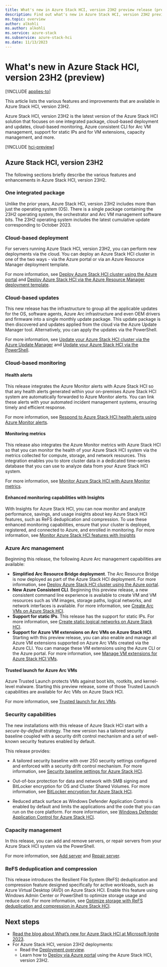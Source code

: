 ```yaml
---
title: What's new in Azure Stack HCI, version 23H2 preview release (preview)
description: Find out what's new in Azure Stack HCI, version 23H2 preview release (preview)
ms.topic: overview
author: alkohli
ms.author: alkohli
ms.service: azure-stack
ms.subservice: azure-stack-hci
ms.date: 11/13/2023
---
```


# What's new in Azure Stack HCI, version 23H2 (preview)

[!INCLUDE [applies-to](../includes/hci-applies-to-23h2.md)]

This article lists the various features and improvements that are available in Azure Stack HCI, version 23H2.

Azure Stack HCI, version 23H2 is the latest version of the Azure Stack HCI solution that focuses on one integrated package, cloud-based deployment and updates, cloud-based monitoring, Azure consistent CLI for Arc VM management, support for static IPs and for VM extensions, capacity management, and more.

[!INCLUDE [hci-preview](../includes/hci-preview.md)]


## Azure Stack HCI, version 23H2

The following sections briefly describe the various features and enhancements in Azure Stack HCI, version 23H2.

### One integrated package

Unlike the prior years, Azure Stack HCI, version 23H2 includes more than just the operating system (OS). There is a single package containing the 23H2 operating system, the orchestrator and Arc VM management software bits. The 23H2 operating system includes the latest cumulative update corresponding to October 2023.

### Cloud-based deployment

For servers running Azure Stack HCI, version 23H2, you can perform new deployments via the cloud. You can deploy an Azure Stack HCI cluster in one of the two ways - via the Azure portal or via an Azure Resource Manager deployment template.

For more information, see [Deploy Azure Stack HCI cluster using the Azure portal](./deploy/deploy-via-portal.md) and [Deploy Azure Stack HCI via the Azure Resource Manager deployment template](./deploy/deployment-azure-resource-manager-template.md).

### Cloud-based updates

This new release has the infrastructure to group all the applicable updates for the OS, software agents, Azure Arc infrastructure and even OEM drivers and firmware into a single monthly update package. This update package is then discovered and updates applied from the cloud via the Azure Update Manager tool. Alternatively, you can apply the updates via the PowerShell.

For more information, see [Update your Azure Stack HCI cluster via the Azure Update Manager](./update/update-azure-stack-hci-solution.md) and [Update your Azure Stack HCI via the PowerShell](./update/update-via-powershell-23h2.md).​

### Cloud-based monitoring

#### Health alerts

This release integrates the Azure Monitor alerts with Azure Stack HCI so that any health alerts generated within your on-premises Azure Stack HCI system are automatically forwarded to Azure Monitor alerts. You can link these alerts with your automated incident management systems, ensuring timely and efficient response.

For more information, see [Respond to Azure Stack HCI health alerts using Azure Monitor alerts](./manage/health-alerts-via-azure-monitor-alerts.md).

#### Monitoring metrics

This release also integrates the Azure Monitor metrics with Azure Stack HCI so that you can monitor the health of your Azure Stack HCI system via the metrics collected for compute, storage, and network resources. This integration enables you to store cluster data in a dedicated time-series database that you can use to analyze data from your Azure Stack HCI system. 
 
For more information, see [Monitor Azure Stack HCI with Azure Monitor metrics](./manage/monitor-cluster-with-metrics.md).

#### Enhanced monitoring capabilities with Insights
 
With Insights for Azure Stack HCI, you can now monitor and analyze performance, savings, and usage insights about key Azure Stack HCI features, such as ReFS deduplication and compression. To use these enhanced monitoring capabilities, ensure that your cluster is deployed, registered, and connected to Azure, and enrolled in monitoring. For more information, see [Monitor Azure Stack HCI features with Insights](./manage/monitor-features.md)

### Azure Arc management

Beginning this release, the following Azure Arc management capabilities are available:

- **Simplified Arc Resource Bridge deployment**. The Arc Resource Bridge is now deployed as part of the Azure Stack HCI deployment. For more information, see [Deploy Azure Stack HCI cluster using the Azure portal](./deploy/deploy-via-portal.md).
- **New Azure Consistent CLI**. Beginning this preview release, a new consistent command line experience is available to create VM and VM resources such as VM images, storage paths, logical networks, and network interfaces is available. For more information, see [Create Arc VMs on Azure Stack HCI](./manage/create-arc-virtual-machines.md).
- **Support for static IPs**. This release has the support for static IPs. For more information, see [Create static logical networks on Azure Stack HCI](./manage/create-logical-networks.md#create-a-static-logical-network).
- **Support for Azure VM extensions on Arc VMs on Azure Stack HCI**. Starting with this preview release, you can also enable and manage all Azure VM extensions supported on Azure Arc VMs created via the Azure CLI. You can manage these VM extensions using the Azure CLI or the Azure portal. For more information, see [Manage VM extensions for Azure Stack HCI VMs](./manage/virtual-machine-manage-extension.md).

#### Trusted launch for Azure Arc VMs

Azure Trusted Launch protects VMs against boot kits, rootkits, and kernel-level malware. Starting this preview release, some of those Trusted Launch capabilities are available for Arc VMs on Azure Stack HCI.

For more information, see [Trusted launch for Arc VMs](./manage/trusted-launch-vm-overview.md).

### Security capabilities

The new installations with this release of Azure Stack HCI start with a *secure-by-default* strategy. The new version has a tailored security baseline coupled with a security drift control mechanism and a set of well-known security features enabled by default.

This release provides:

- A tailored security baseline with over 250 security settings configured and enforced with a security drift control mechanism. For more information, see [Security baseline settings for Azure Stack HCI](../hci/concepts/secure-baseline.md).

- Out-of-box protection for data and network with SMB signing and BitLocker encryption for OS and Cluster Shared Volumes. For more information, see [BitLocker encryption for Azure Stack HCI](./concepts/security-bitlocker.md).

- Reduced attack surface as Windows Defender Application Control is enabled by default and limits the applications and the code that you can run on the core platform. For more information, see [Windows Defender Application Control for Azure Stack HCI](./concepts/security-windows-defender-application-control.md).


### Capacity management

In this release, you can add and remove servers, or repair servers from your Azure Stack HCI system via the PowerShell.

For more information, see [Add server](./manage/add-server.md) and [Repair server](./manage/repair-server.md).

### ReFS deduplication and compression
 
This release introduces the Resilient File System (ReFS) deduplication and compression feature designed specifically for active workloads, such as Azure Virtual Desktop (AVD) on Azure Stack HCI. Enable this feature using Windows Admin Center or PowerShell to optimize storage usage and reduce cost. For more information, see [Optimize storage with ReFS deduplication and compression in Azure Stack HCI](./manage/refs-deduplication-and-compression.md).


## Next steps

- [Read the blog about What’s new for Azure Stack HCI at Microsoft Ignite 2023](https://aka.ms/ashciignite2023).
- For Azure Stack HCI, version 23H2 deployments:
    - Read the [Deployment overview](./deploy/deployment-introduction.md).
    - Learn how to [Deploy via Azure portal](./deploy/deploy-via-portal.md) using the Azure Stack HCI, version 23H2.
